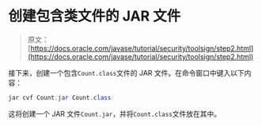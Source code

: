 # 创建包含类文件的 JAR 文件

> 原文： [https://docs.oracle.com/javase/tutorial/security/toolsign/step2.html](https://docs.oracle.com/javase/tutorial/security/toolsign/step2.html)

接下来，创建一个包含`Count.class`文件的 JAR 文件。在命令窗口中键入以下内容：

```java
jar cvf Count.jar Count.class

```

这将创建一个 JAR 文件`Count.jar`，并将`Count.class`文件放在其中。